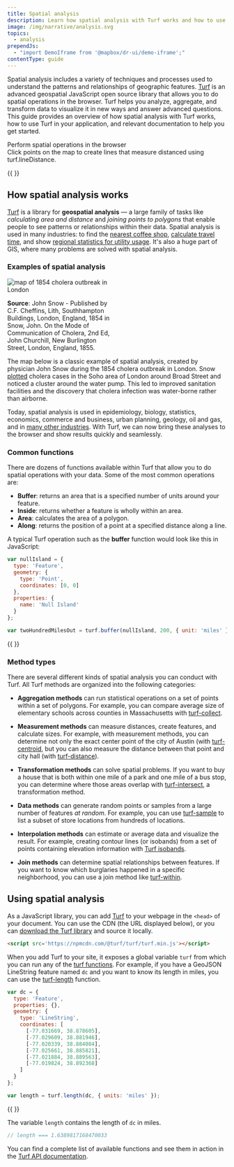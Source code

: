 ```yaml
---
title: Spatial analysis
description: Learn how spatial analysis with Turf works and how to use Turf in your web application.
image: /img/narrative/analysis.svg
topics:
  - analysis
prependJs:
  - "import DemoIframe from '@mapbox/dr-ui/demo-iframe';"
contentType: guide
---
```


Spatial analysis includes a variety of techniques and processes used to understand the patterns and relationships of geographic features. [Turf](http://turfjs.org/) is an advanced geospatial JavaScript open source library that allows you to do spatial operations in the browser. Turf helps you analyze, aggregate, and transform data to visualize it in new ways and answer advanced questions. This guide provides an overview of how spatial analysis with Turf works, how to use Turf in your application, and relevant documentation to help you get started.

<div class='bg-white border-b'>
  <div class='txt-m txt-bold'>Perform spatial operations in the browser</div>
  <div class='txt-xs pb6'>Click points on the map to create lines that measure distanced using turf.lineDistance.</div>
</div>

{{
  <DemoIframe src="/help/demos/how-mapbox-works/spatial-analysis.html" />
}}

## How spatial analysis works

[Turf](http://turfjs.org/) is a library for **geospatial analysis** &mdash; a large family of tasks like _calculating area and distance_ and _joining points to polygons_ that enable people to see patterns or relationships within their data. Spatial analysis is used in many industries: to find the [nearest coffee shop](https://www.mapbox.com/blog/coffee-with-turf/), [calculate travel time](https://www.mapbox.com/blog/playback-the-iditarod-with-turf/), and show [regional statistics for utility usage](https://www.mapbox.com/blog/turf-government-data/). It's also a huge part of GIS, where many problems are solved with spatial analysis.

### Examples of spatial analysis

<div class='fr pl12' style='width:50%'>
  <img alt='map of 1854 cholera outbreak in London' src='/help/img/screenshots/snow-cholera-map-1.jpg' />
  <p class='caption'><strong>Source</strong>: John Snow - Published by C.F. Cheffins, Lith, Southhampton Buildings, London, England, 1854 in Snow, John. On the Mode of Communication of Cholera, 2nd Ed, John Churchill, New Burlington Street, London, England, 1855.</p>
</div>

The map below is a classic example of spatial analysis, created by physician John Snow during the 1854 cholera outbreak in London. Snow [plotted](http://en.wikipedia.org/wiki/1854_Broad_Street_cholera_outbreak) cholera cases in the Soho area of London around Broad Street and noticed a cluster around the water pump. This led to improved sanitation facilities and the discovery that cholera infection was water-borne rather than airborne.

Today, spatial analysis is used in epidemiology, biology, statistics, economics, commerce and business, urban planning, geology, oil and gas, and in [many other industries](https://www.mapbox.com/industries/). With Turf, we can now bring these analyses to the browser and show results quickly and seamlessly.

### Common functions

There are dozens of functions available within Turf that allow you to do spatial operations with your data. Some of the most common operations are:

- **Buffer**: returns an area that is a specified number of units around your feature.
- **Inside**: returns whether a feature is wholly within an area.
- **Area**: calculates the area of a polygon.
- **Along**: returns the position of a point at a specified distance along a line.

A typical Turf operation such as the **buffer** function would look like this in JavaScript:

```js
var nullIsland = {
  type: 'Feature',
  geometry: {
    type: 'Point',
    coordinates: [0, 0]
  },
  properties: {
    name: 'Null Island'
  }
};

var twoHundredMilesOut = turf.buffer(nullIsland, 200, { unit: 'miles' });

```

{{
  <DemoIframe src="/help/demos/turf-intro/nullisland.html" />
}}

### Method types

There are several different kinds of spatial analysis you can conduct with Turf. All Turf methods are organized into the following categories:

- **Aggregation methods** can run statistical operations on a set of points within a set of polygons. For example, you can compare average size of elementary schools across counties in Massachusetts with [turf-collect](http://turfjs.org/docs#collect).

- **Measurement methods** can measure distances, create features, and calculate sizes. For example, with measurement methods, you can determine not only the exact center point of the city of Austin (with [turf-centroid](http://turfjs.org/docs#centroid), but you can also measure the distance between that point and city hall (with [turf-distance](http://turfjs.org/docs#distance)).

- **Transformation methods** can solve spatial problems. If you want to buy a house that is both within one mile of a park and one mile of a bus stop, you can determine where those areas overlap with [turf-intersect](http://turfjs.org/docs#intersect), a transformation method.

- **Data methods** can generate random points or samples from a large number of features *at random*. For example, you can use [turf-sample](http://turfjs.org/docs#sample) to list a subset of store locations from hundreds of locations.

- **Interpolation methods** can estimate or average data and visualize the result. For example, creating contour lines (or isobands) from a set of points containing elevation information with [Turf isobands](http://turfjs.org/docs#isolines).

- **Join methods** can determine spatial relationships between features. If you want to know which burglaries happened in a specific neighborhood, you can use a join method like [turf-within](http://turfjs.org/docs#within).


## Using spatial analysis

As a JavaScript library, you can add [Turf](http://turfjs.org/) to your webpage in the `<head>` of your document. You can use the CDN (the URL displayed below), or you can [download the Turf library](http://turfjs.org/) and source it locally.

```html
<script src='https://npmcdn.com/@turf/turf/turf.min.js'></script>
```

When you add Turf to your site, it exposes a global variable `turf` from which you can run any of the [turf functions](http://turfjs.org/docs). For example, if you have a GeoJSON LineString feature named `dc` and you want to know its length in miles, you can use the [turf-length](http://turfjs.org/docs#length) function.

```js
var dc = {
  type: 'Feature',
  properties: {},
  geometry: {
    type: 'LineString',
    coordinates: [
      [-77.031669, 38.878605],
      [-77.029609, 38.881946],
      [-77.020339, 38.884084],
      [-77.025661, 38.885821],
      [-77.021884, 38.889563],
      [-77.019824, 38.892368]
    ]
  }
};

var length = turf.length(dc, { units: 'miles' });
```

{{
  <DemoIframe src="/help/demos/turf-intro/linestring.html" />
}}

The variable `length` contains the length of `dc` in miles.

```js
// length === 1.6389817168470033
```

You can find a complete list of available functions and see them in action in the [Turf API documentation](http://turfjs.org/docs).
